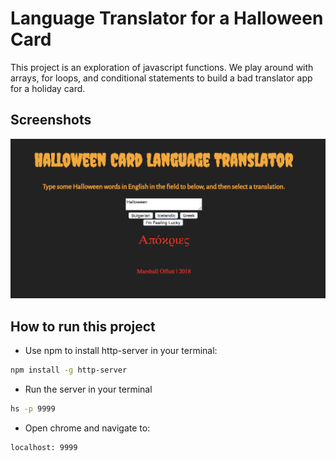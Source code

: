 # Language Translator for a Halloween Card

This project is an exploration of javascript functions. We play around with arrays, for loops, and conditional statements to build a bad translator app for a holiday card.

## Screenshots
![main screen shot](./screenshots/lang.png)

## How to run this project
* Use npm to install http-server in your terminal:
```sh
npm install -g http-server
```
* Run the server in your terminal
```sh
hs -p 9999
```
* Open chrome and navigate to:
```
localhost: 9999
```
